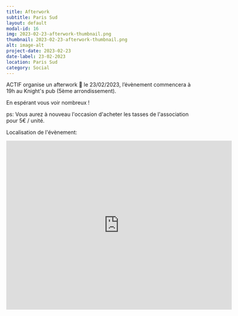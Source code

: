 ```yaml
---
title: Afterwork
subtitle: Paris Sud
layout: default
modal-id: 16
img: 2023-02-23-afterwork-thumbnail.png
thumbnail: 2023-02-23-afterwork-thumbnail.png
alt: image-alt
project-date: 2023-02-23
date-label: 23-02-2023
location: Paris Sud
category: Social
---
```


ACTIF organise un afterwork 🍺 le 23/02/2023, l’évènement commencera à 19h au Knight's pub (5ème arrondissement).

En espérant vous voir nombreux !

ps: Vous aurez à nouveau l'occasion d'acheter les tasses de l'association pour 5€ / unité.

Localisation de l'évènement:
<iframe src="https://www.google.com/maps/embed?pb=!1m18!1m12!1m3!1d2625.6600042632967!2d2.340669415806871!3d48.8456236095594!2m3!1f0!2f0!3f0!3m2!1i1024!2i768!4f13.1!3m3!1m2!1s0x47e67127a3de42d9%3A0x4a50a1942c8ffc47!2sKnight&#39;s%20Pub!5e0!3m2!1sfr!2sfr!4v1676669003530!5m2!1sfr!2sfr" width="600" height="450" style="border:0;" allowfullscreen="" loading="lazy" referrerpolicy="no-referrer-when-downgrade"></iframe>